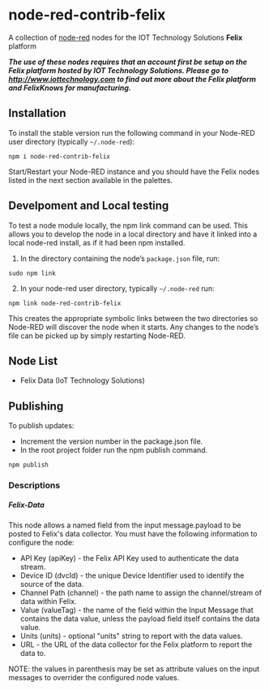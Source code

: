 node-red-contrib-felix
======================

A collection of [node-red](http://nodered.org) nodes for the IOT Technology Solutions **Felix** platform

***The use of these nodes requires that an account first be setup on the Felix platform hosted by IOT Technology Solutions. Please go to http://www.iottechnology.com to find out more about the Felix platform and FelixKnows for manufacturing.***


## Installation

To install the stable version run the following command in your Node-RED user directory (typically `~/.node-red`):
```
npm i node-red-contrib-felix
```
Start/Restart your Node-RED instance and you should have the Felix nodes listed in the next section available in the palettes.

## Develpoment and Local testing
To test a node module locally, the npm link command can be used. This allows you to develop the node in a local directory and have it linked into a local node-red install, as if it had been npm installed.

1. In the directory containing the node’s <code>package.json</code> file, run:
```
sudo npm link
```
2. In your node-red user directory, typically <code>~/.node-red</code> run:
```
npm link node-red-contrib-felix
```
This creates the appropriate symbolic links between the two directories so Node-RED will discover the node when it starts. Any changes to the node’s file can be picked up by simply restarting Node-RED.

## Node List
 - Felix Data (IoT Technology Solutions)

## Publishing
To publish updates:
- Increment the version number in the package.json file.
- In the root project folder run the npm publish command.
```
npm publish
```
### Descriptions

##### Felix-Data
This node allows a named field from the input message.payload to be posted to Felix's data collector. You must have the following information to configure the node:
- API Key (apiKey) - the Felix API Key used to authenticate the data stream.
- Device ID (dvcId) - the unique Device Identifier used to identify the source of the data.
- Channel Path (channel) - the path name to assign the channel/stream of data within Felix.
- Value (valueTag) - the name of the field within the Input Message that contains the data value, unless the payload field itself contains the data value.
- Units (units) - optional "units" string to report with the data values.
- URL - the URL of the data collector for the Felix platform to report the data to.

NOTE: the values in parenthesis may be set as attribute values on the input messages to overrider the configured node values.
